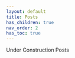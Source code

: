 ```yaml
---
layout: default
title: Posts
has_children: true
nav_order: 2
has_toc: true
---
```


Under Construction Posts